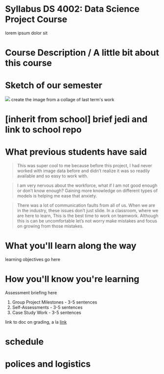 # Syllabus DS 4002: Data Science Project Course
lorem ipsum dolor sit

# Course Description / A little bit about this course

# Sketch of our semester
![](https://github.com/UVADS/DS-4002/blob/fall-2023/banner-art-ds4002.png)
create the image from a collage of last term's work

# [inherit from school] brief jedi and link to school repo

# What previous students have said
> This was super cool to me because before this project, I had never worked with image data before and didn’t realize it was so readily available and so easy to work with. 

> I am very nervous about the workforce, what if I am not good enough or don’t know enough? Gaining more knowledge on different types of models is helping me ease that anxiety.

> There was a lot of communication faults from all of us. When we are in the industry, these issues don’t just slide. In a classroom, where we are here to learn, This is the best time to work on teamwork. Although this is can be uncomfortable let’s not worry make mistakes and focus on growing from those mistakes.

# What you'll learn along the way 
learning objectives go here

# How you'll know you're learning
Assessment briefing here

1. Group Project Milestones - 3-5 sentences
2. Self-Assessments - 3-5 sentences
3. Case Study Work - 3-5 sentences

link to doc on grading, a la [link](https://github.com/UVADS/DS-4002/blob/main/grading.md)

# schedule

# polices and logistics


